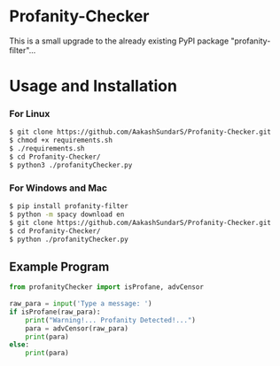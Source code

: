 # Profanity-Checker
This is a small upgrade to the already existing PyPI package "profanity-filter"...

#  Usage and Installation 

### For Linux
```bash
$ git clone https://github.com/AakashSundarS/Profanity-Checker.git
$ chmod +x requirements.sh
$ ./requirements.sh
$ cd Profanity-Checker/
$ python3 ./profanityChecker.py
```

### For Windows and Mac
```bash
$ pip install profanity-filter
$ python -m spacy download en
$ git clone https://github.com/AakashSundarS/Profanity-Checker.git
$ cd Profanity-Checker/
$ python ./profanityChecker.py
```


## Example Program
```python    
from profanityChecker import isProfane, advCensor
    
raw_para = input('Type a message: ')
if isProfane(raw_para):
    print("Warning!... Profanity Detected!...")
    para = advCensor(raw_para)
    print(para)
else:
    print(para)
```
